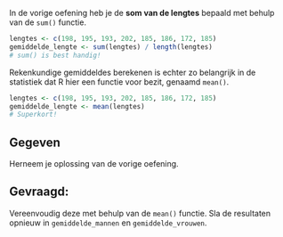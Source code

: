 In de vorige oefening heb je de **som van de lengtes** bepaald met behulp van de `sum()` functie.

```R
lengtes <- c(198, 195, 193, 202, 185, 186, 172, 185)
gemiddelde_lengte <- sum(lengtes) / length(lengtes)
# sum() is best handig!
```

Rekenkundige gemiddeldes berekenen is echter zo belangrijk in de statistiek dat R hier een functie voor bezit, genaamd `mean()`.

```R
lengtes <- c(198, 195, 193, 202, 185, 186, 172, 185)
gemiddelde_lengte <- mean(lengtes)
# Superkort!
```

## Gegeven
Herneem je oplossing van de vorige oefening.

## Gevraagd:
Vereenvoudig deze met behulp van de `mean()` functie. Sla de resultaten opnieuw in `gemiddelde_mannen` en `gemiddelde_vrouwen`.

